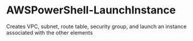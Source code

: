 # AWSPowerShell-LaunchInstance
Creates VPC, subnet, route table, security group, and launch an instance associated with the other elements
